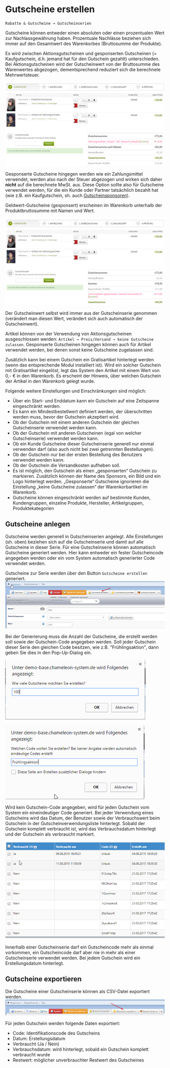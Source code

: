 # Gutscheine erstellen

```text
Rabatte & Gutscheine → Gutscheinserien
```

Gutscheine können entweder einen absoluten oder einen prozentualen Wert zur Nachlassgewährung haben. Prozentuale Nachlässe beziehen sich immer auf den Gesamtwert des Warenkorbes \(Bruttosumme der Produkte\).

Es wird zwischen Aktionsgutscheinen und gesponserten Gutscheinen \(= Kaufgutschein, d.h. jemand hat für den Gutschein gezahlt\) unterschieden. Bei Aktionsgutscheinen wird der Gutscheinwert von der Bruttosumme des Warenwertes abgezogen, dementsprechend reduziert sich die berechnete Mehrwertsteuer.

![](../../.gitbook/assets/gutschein_aktion.png)

Gesponserte Gutscheine hingegen werden wie ein Zahlungsmittel verwendet, werden also nach der Steuer abgezogen und wirken sich daher **nicht** auf die berechnete MwSt. aus. Diese Option sollte also für Gutscheine verwendet werden, für die ein Kunde oder Partner tatsächlich bezahlt hat \(wie z.B. ein Kaufgutschein, sh. auch [Gutscheinsponsoren](gutscheinsponsoren.md)\).

Geldwert-Gutscheine \(gesponsert\) erscheinen im Warenkorb unterhalb der Produktbruttosumme mit Namen und Wert.

![](../../.gitbook/assets/gutschein_gesponsert1.png)

Der Gutscheinwert selbst wird immer aus der Gutscheinserie genommen \(verändert man diesen Wert, verändert sich auch automatisch der Gutscheinwert\).

Artikel können von der Verwendung von Aktionsgutscheinen ausgeschlossen werden: `Artikel → Preis/Versand → keine Gutscheine zulassen`. Gesponserte Gutscheinen hingegen können auch für Artikel verwendet werden, bei denen sonst keine Gutscheine zugelassen sind.

Zusätzlich kann bei einem Gutschein ein Gratisartikel hinterlegt werden \(wenn das entsprechende Modul installiert ist\). Wird ein solcher Gutschein mit Gratisartikel eingelöst, legt das System den Artikel mit einem Wert von 0,- € in den Warenkorb. Es erscheint der Hinweis, über welchen Gutschein der Artikel in den Warenkorb gelegt wurde.

Folgende weitere Einstellungen und Einschränkungen sind möglich:

* Über ein Start- und Enddatum kann ein Gutschein auf eine Zeitspanne eingeschränkt werden.
* Es kann ein Mindestbestellwert definiert werden, der überschritten werden muss, bevor der Gutschein akzeptiert wird.
* Ob der Gutschein mit einem anderen Gutschein der gleichen Gutscheinserie verwendet werden kann.
* Ob der Gutschein mit anderen Gutscheinen \(egal von welcher Gutscheinserie\) verwendet werden kann.
* Ob ein Kunde Gutscheine dieser Gutscheinserie generell nur einmal verwenden darf \(also auch nicht bei zwei getrennten Bestellungen\).
* Ob der Gutschein nur bei der ersten Bestellung des Benutzers verwendet werden kann.
* Ob der Gutschein die Versandkosten aufheben soll.
* Es ist möglich, den Gutschein als einen „gesponserten“ Gutschein zu markieren. Zusätzlich können der Name des Sponsors, ein Bild und ein Logo hinterlegt werden. „Gesponserte“ Gutscheine ignorieren die Einstellung „keine Gutscheine zulassen“ der Warenkorbartikel im Warenkorb.
* Gutscheine können eingeschränkt werden auf bestimmte Kunden, Kundengruppen, einzelne Produkte, Hersteller, Artikelgruppen, Produktekategorien

## Gutscheine anlegen

Gutscheine werden generell in Gutscheinserien angelegt. Alle Einstellungen \(sh. oben\) beziehen sich auf die Gutscheinserie und damit auf alle Gutscheine in dieser Serie. Für eine Gutscheinserie können automatisch Gutscheine generiert werden. Hier kann entweder ein fester Gutscheincode angegeben werden oder ein vom System automatisch generierter Code verwendet werden.

Gutscheine zur Serie werden über den Button `Gutscheine erstellen` generiert. ![](../../.gitbook/assets/gutscheine_erstellen.png)

Bei der Generierung muss die Anzahl der Gutscheine, die erstellt werden soll sowie der Gutschein-Code angegeben werden. Soll jeder Gutschein dieser Serie den gleichen Code besitzen, wie z.B. "Frühlingsaktion", dann geben Sie dies in den Pop-Up-Dialog ein.

![](../../.gitbook/assets/gutscheine_erstellen1.png)

![](../../.gitbook/assets/gutscheine_erstellen2.png)

Wird kein Gutschein-Code angegeben, wird für jeden Gutschein vom System ein eineindeutiger Code generiert. Bei jeder Verwendung eines Gutscheins wird das Datum, der Benutzer sowie der Verbrauchswert beim Gutschein in der Gutscheinverwendungsliste hinterlegt. Sobald der Gutschein komplett verbraucht ist, wird das Verbrauchsdatum hinterlegt und der Gutschein als verbraucht markiert.

![](../../.gitbook/assets/gutscheine_erstellen3.png)

Innerhalb einer Gutscheinserie darf ein Gutscheincode mehr als einmal vorkommen, ein Gutscheincode darf aber nie in mehr als einer Gutscheinserie verwendet werden. Bei jedem Gutschein wird ein Erstellungsdatum hinterlegt.

## Gutscheine exportieren

Die Gutscheine einer Gutscheinserie können als CSV-Datei exportiert werden. ![](../../.gitbook/assets/gutscheine_exportieren.png)

Für jeden Gutschein werden folgende Daten exportiert:

* Code: Identifikationscode des Gutscheins
* Datum: Erstellungsdatum
* Verbraucht \(Ja / Nein\)
* Verbrauchsdatum: wird hinterlegt, sobald ein Gutschein komplett verbraucht wurde
* Restwert: möglicher unverbrauchter Restwert des Gutscheines

